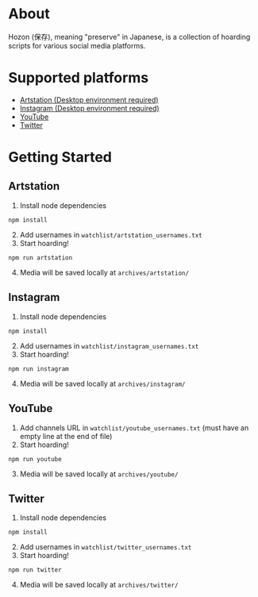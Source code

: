 # About

Hozon (保存), meaning "preserve" in Japanese, is a collection of hoarding scripts for various social media platforms.

# Supported platforms
- [Artstation (Desktop environment required)](#artstation)
- [Instagram (Desktop environment required)](#instagram)
- [YouTube](#youtube)
- [Twitter](#twitter)

# Getting Started
## Artstation
1. Install node dependencies
```
npm install
```
2. Add usernames in `watchlist/artstation_usernames.txt`
3. Start hoarding!
```
npm run artstation
```
4. Media will be saved locally at `archives/artstation/`
## Instagram
1. Install node dependencies
```
npm install
```
2. Add usernames in `watchlist/instagram_usernames.txt`
3. Start hoarding!
```
npm run instagram
```
4. Media will be saved locally at `archives/instagram/`
## YouTube
1. Add channels URL in `watchlist/youtube_usernames.txt` (must have an empty line at the end of file)
2. Start hoarding!
```
npm run youtube
```
3. Media will be saved locally at `archives/youtube/`
## Twitter
1. Install node dependencies
```
npm install
```
2. Add usernames in `watchlist/twitter_usernames.txt`
3. Start hoarding!
```
npm run twitter
```
4. Media will be saved locally at `archives/twitter/`
